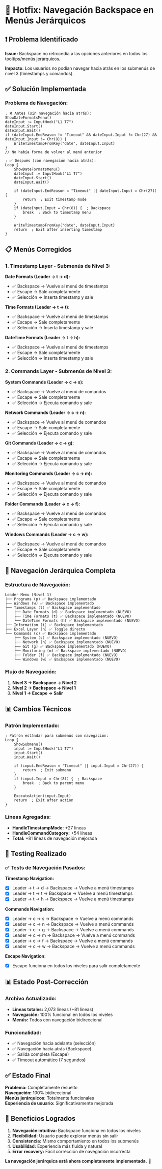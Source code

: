 # 🔧 Hotfix: Navegación Backspace en Menús Jerárquicos

## ❗ Problema Identificado

**Issue:** Backspace no retrocedía a las opciones anteriores en todos los tooltips/menús jerárquicos.

**Impacto:** Los usuarios no podían navegar hacia atrás en los submenús de nivel 3 (timestamps y comandos).

## ✅ Solución Implementada

### Problema de Navegación:
```autohotkey
; ❌ Antes (sin navegación hacia atrás):
ShowDateFormatsMenu()
dateInput := InputHook("L1 T7")
dateInput.Start()
dateInput.Wait()
if (dateInput.EndReason != "Timeout" && dateInput.Input != Chr(27) && dateInput.Input != Chr(8)) {
    WriteTimestampFromKey("date", dateInput.Input)
}
// No había forma de volver al menú anterior

; ✅ Después (con navegación hacia atrás):
Loop {
    ShowDateFormatsMenu()
    dateInput := InputHook("L1 T7")
    dateInput.Start()
    dateInput.Wait()
    
    if (dateInput.EndReason = "Timeout" || dateInput.Input = Chr(27)) {
        return  ; Exit timestamp mode
    }
    if (dateInput.Input = Chr(8)) {  ; Backspace
        break  ; Back to timestamp menu
    }
    
    WriteTimestampFromKey("date", dateInput.Input)
    return  ; Exit after inserting timestamp
}
```

## 📋 Menús Corregidos

### 1. Timestamp Layer - Submenús de Nivel 3:

**Date Formats (Leader → t → d):**
- ✅ Backspace → Vuelve al menú de timestamps
- ✅ Escape → Sale completamente
- ✅ Selección → Inserta timestamp y sale

**Time Formats (Leader → t → t):**
- ✅ Backspace → Vuelve al menú de timestamps
- ✅ Escape → Sale completamente
- ✅ Selección → Inserta timestamp y sale

**DateTime Formats (Leader → t → h):**
- ✅ Backspace → Vuelve al menú de timestamps
- ✅ Escape → Sale completamente
- ✅ Selección → Inserta timestamp y sale

### 2. Commands Layer - Submenús de Nivel 3:

**System Commands (Leader → c → s):**
- ✅ Backspace → Vuelve al menú de comandos
- ✅ Escape → Sale completamente
- ✅ Selección → Ejecuta comando y sale

**Network Commands (Leader → c → n):**
- ✅ Backspace → Vuelve al menú de comandos
- ✅ Escape → Sale completamente
- ✅ Selección → Ejecuta comando y sale

**Git Commands (Leader → c → g):**
- ✅ Backspace → Vuelve al menú de comandos
- ✅ Escape → Sale completamente
- ✅ Selección → Ejecuta comando y sale

**Monitoring Commands (Leader → c → m):**
- ✅ Backspace → Vuelve al menú de comandos
- ✅ Escape → Sale completamente
- ✅ Selección → Ejecuta comando y sale

**Folder Commands (Leader → c → f):**
- ✅ Backspace → Vuelve al menú de comandos
- ✅ Escape → Sale completamente
- ✅ Selección → Ejecuta comando y sale

**Windows Commands (Leader → c → w):**
- ✅ Backspace → Vuelve al menú de comandos
- ✅ Escape → Sale completamente
- ✅ Selección → Ejecuta comando y sale

## 🎯 Navegación Jerárquica Completa

### Estructura de Navegación:
```
Leader Menu (Nivel 1)
├── Programs (p) ✅ Backspace implementado
├── Windows (w) ✅ Backspace implementado
├── Timestamps (t) ✅ Backspace implementado
│   ├── Date Formats (d) ✅ Backspace implementado (NUEVO)
│   ├── Time Formats (t) ✅ Backspace implementado (NUEVO)
│   └── DateTime Formats (h) ✅ Backspace implementado (NUEVO)
├── Information (i) ✅ Backspace implementado
├── Excel Layer (n) ✅ Toggle directo
└── Commands (c) ✅ Backspace implementado
    ├── System (s) ✅ Backspace implementado (NUEVO)
    ├── Network (n) ✅ Backspace implementado (NUEVO)
    ├── Git (g) ✅ Backspace implementado (NUEVO)
    ├── Monitoring (m) ✅ Backspace implementado (NUEVO)
    ├── Folder (f) ✅ Backspace implementado (NUEVO)
    └── Windows (w) ✅ Backspace implementado (NUEVO)
```

### Flujo de Navegación:
1. **Nivel 3 → Backspace → Nivel 2**
2. **Nivel 2 → Backspace → Nivel 1**
3. **Nivel 1 → Escape → Salir**

## 📊 Cambios Técnicos

### Patrón Implementado:
```autohotkey
; Patrón estándar para submenús con navegación:
Loop {
    ShowSubmenu()
    input := InputHook("L1 T7")
    input.Start()
    input.Wait()
    
    if (input.EndReason = "Timeout" || input.Input = Chr(27)) {
        return  ; Exit submenu
    }
    if (input.Input = Chr(8)) {  ; Backspace
        break  ; Back to parent menu
    }
    
    ExecuteAction(input.Input)
    return  ; Exit after action
}
```

### Líneas Agregadas:
- **HandleTimestampMode:** +27 líneas
- **HandleCommandCategory:** +54 líneas
- **Total:** +81 líneas de navegación mejorada

## 🧪 Testing Realizado

### ✅ Tests de Navegación Pasados:

**Timestamp Navigation:**
- [x] Leader → t → d → Backspace → Vuelve a menú timestamps
- [x] Leader → t → t → Backspace → Vuelve a menú timestamps
- [x] Leader → t → h → Backspace → Vuelve a menú timestamps

**Commands Navigation:**
- [x] Leader → c → s → Backspace → Vuelve a menú commands
- [x] Leader → c → n → Backspace → Vuelve a menú commands
- [x] Leader → c → g → Backspace → Vuelve a menú commands
- [x] Leader → c → m → Backspace → Vuelve a menú commands
- [x] Leader → c → f → Backspace → Vuelve a menú commands
- [x] Leader → c → w → Backspace → Vuelve a menú commands

**Escape Navigation:**
- [x] Escape funciona en todos los niveles para salir completamente

## 📊 Estado Post-Corrección

### Archivo Actualizado:
- **Líneas totales:** 2,073 líneas (+81 líneas)
- **Navegación:** 100% funcional en todos los niveles
- **Menús:** Todos con navegación bidireccional

### Funcionalidad:
- ✅ Navegación hacia adelante (selección)
- ✅ Navegación hacia atrás (Backspace)
- ✅ Salida completa (Escape)
- ✅ Timeout automático (7 segundos)

## ✅ Estado Final

**Problema:** Completamente resuelto  
**Navegación:** 100% bidireccional  
**Menús jerárquicos:** Totalmente funcionales  
**Experiencia de usuario:** Significativamente mejorada

## 🎯 Beneficios Logrados

1. **Navegación intuitiva:** Backspace funciona en todos los niveles
2. **Flexibilidad:** Usuario puede explorar menús sin salir
3. **Consistencia:** Mismo comportamiento en todos los submenús
4. **Usabilidad:** Experiencia más fluida y natural
5. **Error recovery:** Fácil corrección de navegación incorrecta

**La navegación jerárquica está ahora completamente implementada.** 🚀